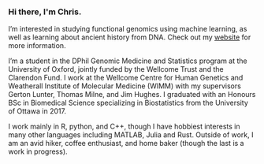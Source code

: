 ### Hi there, I'm Chris.

I’m interested in studying functional genomics using machine learning, as well as learning about ancient history from DNA. Check out my [website](http://chrisbcole.me/) for more information.

I’m a student in the DPhil Genomic Medicine and Statistics program at the University of Oxford, jointly funded by the Wellcome Trust and the Clarendon Fund. I work at the Wellcome Centre for Human Genetics and Weatherall Institute of Molecular Medicine (WIMM) with my supervisors Gerton Lunter, Thomas Milne, and Jim Hughes. I graduated with an Honours BSc in Biomedical Science specializing in Biostatistics from the University of Ottawa in 2017. 

I work mainly in R, python, and C++, though I have hobbiest interests in many other languages including MATLAB, Julia and Rust. Outside of work, I am an avid hiker, coffee enthusiast, and home baker (though the last is a work in progress).

<!--
**Chris1221/Chris1221** is a ✨ _special_ ✨ repository because its `README.md` (this file) appears on your GitHub profile.

Here are some ideas to get you started:

- 🔭 I’m currently working on ...
- 🌱 I’m currently learning ...
- 👯 I’m looking to collaborate on ...
- 🤔 I’m looking for help with ...
- 💬 Ask me about ...
- 📫 How to reach me: ...
- 😄 Pronouns: ...
- ⚡ Fun fact: ...
-->
